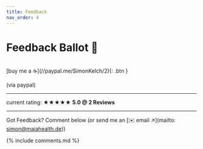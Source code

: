 ```yaml
---
title: Feedback
nav_order: 4
---
```

# Feedback Ballot 📮



<br>
<span class="fs-3">
[buy me a ☕️](//paypal.me/SimonKelch/2){: .btn }
</span>

(via paypal)

---

current rating:
★★★★★ **5.0 @ 2 Reviews**

---
Got Feedback? Comment below (or send me an [✉️ email ↗](mailto: simon@maiahealth.de))

{% include comments.md %}